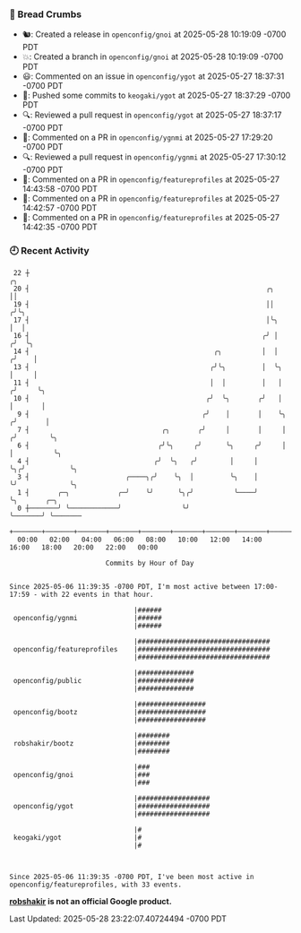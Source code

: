 ### 🍞 Bread Crumbs

 * 🐿: Created a release in `openconfig/gnoi` at 2025-05-28 10:19:09 -0700 PDT
 * 💥: Created a branch in `openconfig/gnoi` at 2025-05-28 10:19:09 -0700 PDT
 * 😃: Commented on an issue in `openconfig/ygot` at 2025-05-27 18:37:31 -0700 PDT
 * 🚢: Pushed some commits to `keogaki/ygot` at 2025-05-27 18:37:29 -0700 PDT
 * 🔍: Reviewed a pull request in  `openconfig/ygot` at 2025-05-27 18:37:17 -0700 PDT
 * 💬: Commented on a PR in  `openconfig/ygnmi` at 2025-05-27 17:29:20 -0700 PDT
 * 🔍: Reviewed a pull request in  `openconfig/ygnmi` at 2025-05-27 17:30:12 -0700 PDT
 * 💬: Commented on a PR in  `openconfig/featureprofiles` at 2025-05-27 14:43:58 -0700 PDT
 * 💬: Commented on a PR in  `openconfig/featureprofiles` at 2025-05-27 14:42:57 -0700 PDT
 * 💬: Commented on a PR in  `openconfig/featureprofiles` at 2025-05-27 14:42:35 -0700 PDT

### 🕘 Recent Activity
```
 22 ┼                                                                        ╭╮
 20 ┤                                                           ╭╮           ││
 19 ┤                                                           ││          ╭╯╰╮
 17 ┤                                                           │╰╮         │  │
 16 ┤                                                          ╭╯ │        ╭╯  ╰╮
 14 ┤                                              ╭╮          │  │       ╭╯    │
 13 ┤                                             ╭╯╰╮         │  ╰╮      │     │
 11 ┤                                             │  │         │   │     ╭╯     ╰╮
 10 ┤                                            ╭╯  ╰╮       ╭╯   │     │       │
  9 ┤                                           ╭╯    │       │    ╰╮   ╭╯       │
  7 ┤                                 ╭╮       ╭╯     │       │     │  ╭╯        ╰╮
  6 ┤                                ╭╯╰╮     ╭╯      ╰╮     ╭╯     │  │          ╰╮
  4 ┤                               ╭╯  ╰╮   ╭╯        │     │      ╰╮╭╯           ╰╮
  3 ┤                        ╭────╮╭╯    ╰╮  │         ╰╮    │       ╰╯             ╰╮
  1 ┤       ╭─╮            ╭─╯    ╰╯      ╰╮╭╯          ╰────╯                       ╰╮       ╭─╮
  0 ┼───────╯ ╰────────────╯               ╰╯                                         ╰───────╯ ╰───────
    +───────+───────+───────+───────+───────+───────+───────+───────+───────+───────+───────+───────+────
  00:00   02:00   04:00   06:00   08:00   10:00   12:00   14:00   16:00   18:00   20:00   22:00   00:00   

						Commits by Hour of Day


Since 2025-05-06 11:39:35 -0700 PDT, I'm most active between 17:00-17:59 - with 22 events in that hour.

```



```
                               |######
 openconfig/ygnmi              |######
                               |######

                               |#################################
 openconfig/featureprofiles    |#################################
                               |#################################

                               |##############
 openconfig/public             |##############
                               |##############

                               |#################
 openconfig/bootz              |#################
                               |#################

                               |########
 robshakir/bootz               |########
                               |########

                               |###
 openconfig/gnoi               |###
                               |###

                               |##################
 openconfig/ygot               |##################
                               |##################

                               |#
 keogaki/ygot                  |#
                               |#



Since 2025-05-06 11:39:35 -0700 PDT, I've been most active in openconfig/featureprofiles, with 33 events.

```
**[robshakir](mailto:robjs@google.com) is not an official Google product.**  


Last Updated: 2025-05-28 23:22:07.40724494 -0700 PDT
